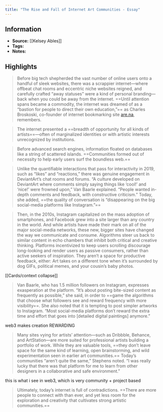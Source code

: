 ```yaml
---
title: "The Rise and Fall of Internet Art Communities - Essay"
---
```

## Information
- **Source:** [[Kelsey Ables]]
- **Tags:** 
- **Notes:** 

## Highlights
> Before big tech shepherded the vast number of online users onto a handful of sleek websites, there was a scrappier internet—where offbeat chat rooms and eccentric niche websites reigned, and carefully crafted “away statuses” were a kind of personal branding—back when you could be away from the internet. ==Until attention spans became a commodity, the internet was dreamed of as a “bastion for people to direct their own education,”== as Charles Broskoski, co-founder of internet bookmarking site [are.na](http://are.na/), remembers.

> The internet presented a ==breadth of opportunity for all kinds of artists==—often of marginalized identities or with artistic interests unrecognized by institutions.

> Before advanced search engines, information floated on databases like a string of scattered islands. ==Communities formed out of necessity to help early users surf the boundless web.==

> Unlike the quantifiable interactions that pass for interactivity in 2019, such as “likes” and “reactions,” there was genuine engagement in DeviantArt’s chat rooms and forums. “A culture developed on DeviantArt where comments simply saying things like ‘cool!’ and ‘nice!’ were frowned upon,” Van Baarle explained. “People wanted in-depth comments and feedback, with constructive criticism.” Today, she added, ==the quality of conversation is “disappearing on the big social-media platforms like Instagram.”==

> Then, in the 2010s, Instagram capitalized on the mass adoption of smartphones, and Facebook grew into a site larger than any country in the world. And while artists have made their mark on all of the major social-media networks, these new, bigger sites have changed the way we communicate and consume. Algorithms steer us back to similar content in echo chambers that inhibit both critical and creative thinking. Platforms incentivized to keep users scrolling discourage long-looking and render users as passive consumers, rather than active seekers of inspiration. They aren’t a space for productive feedback, either: Art takes on a different tone when it’s surrounded by dog GIFs, political memes, and your cousin’s baby photos.

[[Cards/context collapse]]

> Van Baarle, who has 1.5 million followers on Instagram, expresses exasperation at the platform. “It’s about posting bite-sized content as frequently as possible,” she said, in order to ==game the algorithms that choose what followers see and reward frequency with more visibility==. She also noted that it is tempting to post simpler artworks to Instagram. “Most social-media platforms don’t reward the extra time and effort that goes into [detailed digital paintings] anymore.”

web3 makes creation REWARDING

> Many sites vying for artists’ attention—such as Dribbble, Behance, and ArtStation—are more suited for professional artists building a portfolio of work. While they are valuable tools, ==they don’t leave space for the same kind of learning, open brainstorming, and wild experimentation seen in earlier art communities.== Today’s communities “aren’t quite the same,” Stephens noted. “I was really lucky that there was that platform for me to learn from other designers in a collaborative and safe environment.”

this is what i see in web3, which is very community + project based

> Ultimately, today’s internet is full of contradictions. ==There are more people to connect with than ever, and yet less room for the exploration and creativity that cultivates strong artistic communities.==
